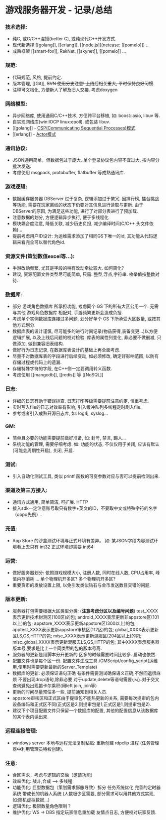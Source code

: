 # 游戏服务器开发 - 记录/总结

### 技术选择:
- 纯C, 或C/C++混搭(better C), 或纯现代C++开发方式.
- 现代新选择 [[golang]], [[erlang]], [[node.js]](netease: [[pomelo]]) ...
- 成熟框架 [[smart-fox]], RakNet, [[skynet]], [[pomelo]] ...

### 规范:
- 代码规范, 风格, 提前约定.
- 版本管理, [[Git]], ~~SVN 使用分支注意! 上线后相关重大, 平时保持良好习惯~~.
- 注释可文档化, 方便新人了解及旧人交接. 考虑doxygen

### 网络模型:
- 异步网络库, 使用通用C/C++技术, 方便跨平台移植, 如: boost::asio, libuv 等.
- 自实现网络库(win:IOCP  linux:epoll).  或包装 libuv.
- [[golang]] - [CSP(Communicating Sequential Processes)模式](https://en.wikipedia.org/wiki/Communicating_sequential_processes)
- [[erlang]] - [Actor模式](https://en.wikipedia.org/wiki/Actor_model)

### 通讯协议:
- JSON通用简单，但数据包过于庞大. 
  单个登录协议包内容不宜过大, 按内容分批次发送.
- 考虑使用 msgpack, protobuffer, flatbuffer 等成熟通讯库.

### 游戏逻辑:
- 数据缓存服务器 DBServer 过于复杂, 逻辑添加过于繁冗.
  因排行榜, 擂台挑战等功能, 需要在玩家离线的状态下仍要对其信息进行读取与更新. 
  由于DBServer的原因, 为满足这些功能, 进行了对部分表进行了预加载.
- 注意数据的划分, 方便逻辑异步执行, 便于多线程化
- 模块耦合度注意, 降低关联, 减少历史负担, 减少编译时间(C/C++ 头文件依赖)... 
- 提前考虑用户ID设计:
  为运维需求添加了相同GS下唯一的id, 其功能从代码逻辑来看完全可以替代角色id.

### 资源文件(策划数值excel等...):
- 手游改动频繁, 尤其是字段的稍有改动牵扯较大. 如何简化?
- 建议, 资源配置文件类型尽可能简单, 只需: 整型,浮点,字符串. 枚举值按整数对待.

### 数据库:
- 部分 游戏角色数据库 所承担功能, 考虑同个 GS 下的所有大区公用一个. 
  无需与其他 游戏角色数据库 相配对, 手游频繁更新会造成负担.
- 考虑单个实例数据库连接过多问题. 
  划分好单个 GS 下所承受大区数量, 或按其他方式划分.
- 数据库表的设计谨慎, 
  尽可能多的进行时间记录(物品获得,装备变更...)以方便逻辑扩展, 以及上线后问题的校对检验.
  库表的属性列变化, 非必要不做删减, 只做添加, 做到兼容旧表结构.
- 做好行为日志记录, 在数据库表设计的基础上再全面考虑.
- 尽量不对数据库表的字段进行后续变动, 如必须修改, 确定好影响范围, 以防有存储过程或代码上的遗漏.
- 存储特殊字符的字段, 在C++侧一定要调用转义函数. 
- 考虑使用 [[mangodb]], [[redis]] 等 [[NoSQL]] 

### 日志:
- 详细的日志有助于错误排查, 日志打印等级需要提前注意约定, 慎重考虑. 
- 实时写入file的日志对效率有影响, 引入缓冲队列多线程定时刷入file.
- 参考或者引入成熟开源日志库, 
  如: log4j, syslog...

### GM:
- 简单且必要的功能需要提前做好准备, 
  如: 封号, 禁言, 踢人...
- 系统功能的管理, 需要仔细考虑. 
  如: 功能的状态, 不仅仅用于关闭, 应该有默认(可能会周期性开启), 关闭, 开启.

### 测试:
- 引入自动化测试工具, 类似 printf 函数的可变参数对应与否可以提前检测出来.

### 渠道及第三方接入:
- 通讯方式通用, 简单简洁, 可扩展.  HTTP
- 接入sdk一定注意账号取只有数字+英文的ID，不要取中文或特殊字符的名字（oppo先例）.

### 充值:
- App Store 的沙盒测试环境与正式环境有差异。
  如: 某JSON字段内容测试环境看上去只有 int32 正式环境却需要 int64 

### 运营:
- 做好服务器划分:
  依照游戏规模大小, 注册人数, 同时在线人数, CPU占用率, 峰值内存消耗 ...
  单个物理机开多区? 多个物理机开多区? 
- 重要货币的发放设置上限, 以免引发类似钻石与金币发送数目交错的问题.

### 版本更新:
- 服务器打包需要根据大区类型分类:  (**注意考虑分区以及编号问题**)
   test_XXXX表示更新技术封测区(100区)的包;
   android_XXXX表示更新非appstore区(101以上)的包;
   appstore_XXXX表示更新appstore区(300以上)的包;
   apptest_XXXX表示更新appstore审核区(112区)的包;
   global_XXXX表示更新区LS,GS,HTTP的包;
   misc_XXXX表示更新混服区(204区以上)的包;
   misc_global_XXXX表示更新混服去LS,GS,HTTP的包;
   其中XXXX表示服务器版本号,要求是比上一个同类型的包的版本号高.
- 服务器的更新是用脚本分开更新的
  区多的时候需要时间比较多. 启动也依然.
- 配置文件也是每个区一份. 
  配置文件生成工具 /GMScript/config_script(运维用,使用时需要更新最新的Server_Template)
- 数据库的更新:
  必须保证语句正确
  有条件需要测试确保语义正确,不然回退很麻烦
  不要出现drop语句,除非必要
  对于update,delete等语句需要小心.对于交叉查询避免出现笛卡尔乘积(用left join, join等)
- 更新的时间尽量预估多一些, 提前通知到相关人员.
- appstore审核区和正式区由于提审包不能热更新的关系,
  需要每次提审的包内设备编码和正式区不同(正式区是2,则提审包是1;正式区是1,则提审包是2).
- 建议下个项目配置文件只保留一个数据库的配置, 其他的配置信息从该数据库的某个表内读出来.

### 远程连接管理:
- windows server 本地与远程无法复制粘贴: 重新创建 rdpclip 进程 (任务管理器中利用管理员特权创建).

### 注意:
- 合区需求，考虑与逻辑的交融（邀请功能）
- 效率优化:
  战斗,合成 --> 多线程
- 功能优化:
  巨型数据包（策划需求膨胀导致）拆分
  任务系统优化
  完善的定时器系统
  带成长的机器人系统 (人数极少区需要, 部分需求可以用其他方式实现, 如:随机虚拟数据...)
- 逻辑优化:
  极限数量角色限制？
- 维护优化:
  WS -> DBS 指定玩家信息重加载
  友情点日志, 方便校对玩家反馈.

